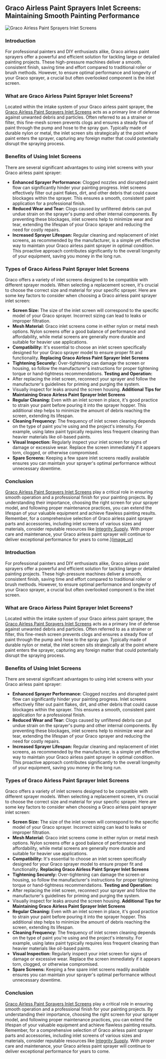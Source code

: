 ## Graco Airless Paint Sprayers Inlet Screens: Maintaining Smooth Painting Performance
![Graco Airless Paint Sprayers Inlet Screens ](https://integritysupply.com/media/catalog/product/cache/42a8d44f0cb2f10b14ad56a85e352dc6/g/r/graco_288716_0hjaytzcwkmrkxeq.jpeg)
### Introduction
For professional painters and DIY enthusiasts alike, Graco airless paint sprayers offer a powerful and efficient solution for tackling large or detailed painting projects. These high-pressure machines deliver a smooth, consistent finish, saving time and effort compared to traditional roller or brush methods. However, to ensure optimal performance and longevity of your Graco sprayer, a crucial but often overlooked component is the inlet screen.
### What are Graco Airless Paint Sprayer Inlet Screens?
Located within the intake system of your Graco airless paint sprayer, the [Graco Airless Paint Sprayers Inlet Screens](https://integritysupply.com/graco/airless-paint-sprayers-inlet-screens.html) acts as a primary line of defense against unwanted debris and particles. Often referred to as a strainer or filter, this fine-mesh screen prevents clogs and ensures a steady flow of paint through the pump and hose to the spray gun. Typically made of durable nylon or metal, the inlet screen sits strategically at the point where paint enters the sprayer, capturing any foreign matter that could potentially disrupt the spraying process.
### Benefits of Using Inlet Screens
There are several significant advantages to using inlet screens with your Graco airless paint sprayer:
- **Enhanced Sprayer Performance:** Clogged nozzles and disrupted paint flow can significantly hinder your painting progress. Inlet screens effectively filter out paint flakes, dirt, and other debris that could cause blockages within the sprayer. This ensures a smooth, consistent paint application for a professional finish.
- **Reduced Wear and Tear:** Clogs caused by unfiltered debris can put undue strain on the sprayer's pump and other internal components. By preventing these blockages, inlet screens help to minimize wear and tear, extending the lifespan of your Graco sprayer and reducing the need for costly repairs.
- **Increased Sprayer Lifespan:** Regular cleaning and replacement of inlet screens, as recommended by the manufacturer, is a simple yet effective way to maintain your Graco airless paint sprayer in optimal condition. This proactive approach contributes significantly to the overall longevity of your equipment, saving you money in the long run.
### Types of Graco Airless Paint Sprayer Inlet Screens
Graco offers a variety of inlet screens designed to be compatible with different sprayer models. When selecting a replacement screen, it's crucial to choose the correct size and material for your specific sprayer.
Here are some key factors to consider when choosing a Graco airless paint sprayer inlet screen:
- **Screen Size:** The size of the inlet screen will correspond to the specific model of your Graco sprayer. Incorrect sizing can lead to leaks or improper filtration.
- **Mesh Material:** Graco inlet screens come in either nylon or metal mesh options. Nylon screens offer a good balance of performance and affordability, while metal screens are generally more durable and suitable for heavier use applications.
- **Compatibility:** It's essential to choose an inlet screen specifically designed for your Graco sprayer model to ensure proper fit and functionality.
**Replacing Graco Airless Paint Sprayer Inlet Screens**
- **Tightening Securely:** Over-tightening can damage the screen or housing, so follow the manufacturer's instructions for proper tightening torque or hand-tightness recommendations.
**Testing and Operation:**
- After replacing the inlet screen, reconnect your sprayer and follow the manufacturer's guidelines for priming and purging the system.
- Visually inspect for leaks around the screen housing.
**Additional Tips for Maintaining Graco Airless Paint Sprayer Inlet Screens**
- **Regular Cleaning:** Even with an inlet screen in place, it's good practice to strain your paint before pouring it into the sprayer hopper. This additional step helps to minimize the amount of debris reaching the screen, extending its lifespan.
- **Cleaning Frequency:** The frequency of inlet screen cleaning depends on the type of paint you're using and the project's intensity. For example, using latex paint typically requires less frequent cleaning than heavier materials like oil-based paints.
- **Visual Inspection:** Regularly inspect your inlet screen for signs of damage or excessive wear. Replace the screen immediately if it appears torn, clogged, or otherwise compromised.
- **Spare Screens:** Keeping a few spare inlet screens readily available ensures you can maintain your sprayer's optimal performance without unnecessary downtime.
### Conclusion
[Graco Airless Paint Sprayers Inlet Screens](https://integritysupply.com/graco/airless-paint-sprayers-inlet-screens.html) play a critical role in ensuring smooth operation and a professional finish for your painting projects. By understanding their importance, choosing the right screen for your sprayer model, and following proper maintenance practices, you can extend the lifespan of your valuable equipment and achieve flawless painting results.
Remember, for a comprehensive selection of Graco airless paint sprayer parts and accessories, including inlet screens of various sizes and materials, consider reputable resources like [Integrity Supply](https://integritysupply.com/).
With proper care and maintenance, your Graco airless paint sprayer will continue to deliver exceptional performance for years to come.]([image_url](https://integritysupply.com/media/catalog/product/cache/42a8d44f0cb2f10b14ad56a85e352dc6/g/r/graco_288716_0hjaytzcwkmrkxeq.jpeg)
### Introduction
For professional painters and DIY enthusiasts alike, Graco airless paint sprayers offer a powerful and efficient solution for tackling large or detailed painting projects. These high-pressure machines deliver a smooth, consistent finish, saving time and effort compared to traditional roller or brush methods. However, to ensure optimal performance and longevity of your Graco sprayer, a crucial but often overlooked component is the inlet screen.
### What are Graco Airless Paint Sprayer Inlet Screens?
Located within the intake system of your Graco airless paint sprayer, the [Graco Airless Paint Sprayers Inlet Screens](https://integritysupply.com/graco/airless-paint-sprayers-inlet-screens.html) acts as a primary line of defense against unwanted debris and particles. Often referred to as a strainer or filter, this fine-mesh screen prevents clogs and ensures a steady flow of paint through the pump and hose to the spray gun. Typically made of durable nylon or metal, the inlet screen sits strategically at the point where paint enters the sprayer, capturing any foreign matter that could potentially disrupt the spraying process.
### Benefits of Using Inlet Screens
There are several significant advantages to using inlet screens with your Graco airless paint sprayer:
- **Enhanced Sprayer Performance:** Clogged nozzles and disrupted paint flow can significantly hinder your painting progress. Inlet screens effectively filter out paint flakes, dirt, and other debris that could cause blockages within the sprayer. This ensures a smooth, consistent paint application for a professional finish.
- **Reduced Wear and Tear:** Clogs caused by unfiltered debris can put undue strain on the sprayer's pump and other internal components. By preventing these blockages, inlet screens help to minimize wear and tear, extending the lifespan of your Graco sprayer and reducing the need for costly repairs.
- **Increased Sprayer Lifespan:** Regular cleaning and replacement of inlet screens, as recommended by the manufacturer, is a simple yet effective way to maintain your Graco airless paint sprayer in optimal condition. This proactive approach contributes significantly to the overall longevity of your equipment, saving you money in the long run.
### Types of Graco Airless Paint Sprayer Inlet Screens
Graco offers a variety of inlet screens designed to be compatible with different sprayer models. When selecting a replacement screen, it's crucial to choose the correct size and material for your specific sprayer.
Here are some key factors to consider when choosing a Graco airless paint sprayer inlet screen:
- **Screen Size:** The size of the inlet screen will correspond to the specific model of your Graco sprayer. Incorrect sizing can lead to leaks or improper filtration.
- **Mesh Material:** Graco inlet screens come in either nylon or metal mesh options. Nylon screens offer a good balance of performance and affordability, while metal screens are generally more durable and suitable for heavier use applications.
- **Compatibility:** It's essential to choose an inlet screen specifically designed for your Graco sprayer model to ensure proper fit and functionality.
**Replacing Graco Airless Paint Sprayer Inlet Screens**
- **Tightening Securely:** Over-tightening can damage the screen or housing, so follow the manufacturer's instructions for proper tightening torque or hand-tightness recommendations.
**Testing and Operation:**
- After replacing the inlet screen, reconnect your sprayer and follow the manufacturer's guidelines for priming and purging the system.
- Visually inspect for leaks around the screen housing.
**Additional Tips for Maintaining Graco Airless Paint Sprayer Inlet Screens**
- **Regular Cleaning:** Even with an inlet screen in place, it's good practice to strain your paint before pouring it into the sprayer hopper. This additional step helps to minimize the amount of debris reaching the screen, extending its lifespan.
- **Cleaning Frequency:** The frequency of inlet screen cleaning depends on the type of paint you're using and the project's intensity. For example, using latex paint typically requires less frequent cleaning than heavier materials like oil-based paints.
- **Visual Inspection:** Regularly inspect your inlet screen for signs of damage or excessive wear. Replace the screen immediately if it appears torn, clogged, or otherwise compromised.
- **Spare Screens:** Keeping a few spare inlet screens readily available ensures you can maintain your sprayer's optimal performance without unnecessary downtime.
### Conclusion
[Graco Airless Paint Sprayers Inlet Screens](https://integritysupply.com/graco/airless-paint-sprayers-inlet-screens.html) play a critical role in ensuring smooth operation and a professional finish for your painting projects. By understanding their importance, choosing the right screen for your sprayer model, and following proper maintenance practices, you can extend the lifespan of your valuable equipment and achieve flawless painting results.
Remember, for a comprehensive selection of Graco airless paint sprayer parts and accessories, including inlet screens of various sizes and materials, consider reputable resources like [Integrity Supply](https://integritysupply.com/).
With proper care and maintenance, your Graco airless paint sprayer will continue to deliver exceptional performance for years to come.
